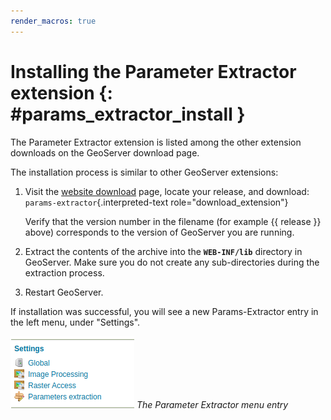 ```yaml
---
render_macros: true
---
```


# Installing the Parameter Extractor extension {: #params_extractor_install }

The Parameter Extractor extension is listed among the other extension downloads on the GeoServer download page.

The installation process is similar to other GeoServer extensions:

1.  Visit the [website download](https://geoserver.org/download) page, locate your release, and download: `params-extractor`{.interpreted-text role="download_extension"}

    Verify that the version number in the filename (for example {{ release }} above) corresponds to the version of GeoServer you are running.

2.  Extract the contents of the archive into the **`WEB-INF/lib`** directory in GeoServer. Make sure you do not create any sub-directories during the extraction process.

3.  Restart GeoServer.

If installation was successful, you will see a new Params-Extractor entry in the left menu, under "Settings".

![](images/menu.png)
*The Parameter Extractor menu entry*
